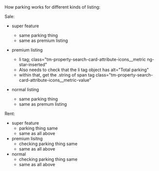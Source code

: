 


How parking works for different kinds of listing:

Sale:
- super feature
    - same parking thing
    - same as premium listing

- premium listing
    - li tag; class="tm-property-search-card-attribute-icons__metric ng-star-inserted"
    - Also needs to check that the li tag object has alt="Total parking"
    - within that, get the .string of span tag class="tm-property-search-card-attribute-icons__metric-value"

- normal listing
    - same parking thing
    - same as premum listing

Rent:
- super feature
    - parking thing same
    - same as all above
- premium lisitng
    - checking parking thing same
    - same as all above
- normal 
    - checking parking thing same
    - same as all above